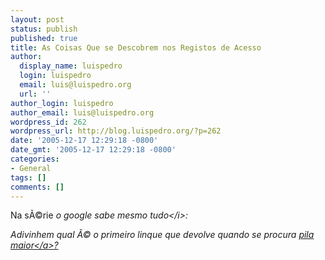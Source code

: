 ```yaml
---
layout: post
status: publish
published: true
title: As Coisas Que se Descobrem nos Registos de Acesso
author:
  display_name: luispedro
  login: luispedro
  email: luis@luispedro.org
  url: ''
author_login: luispedro
author_email: luis@luispedro.org
wordpress_id: 262
wordpress_url: http://blog.luispedro.org/?p=262
date: '2005-12-17 12:29:18 -0800'
date_gmt: '2005-12-17 12:29:18 -0800'
categories:
- General
tags: []
comments: []
---
```

<p>Na s&Atilde;&copy;rie <i>o google sabe mesmo tudo<&#47;i>:</p>
<p>Adivinhem qual &Atilde;&copy; o primeiro linque que devolve quando se procura <a href="http:&#47;&#47;www.google.com&#47;search?q=pila+maior&ie=UTF-8&oe=UTF-8">pila maior<&#47;a>?</p>
